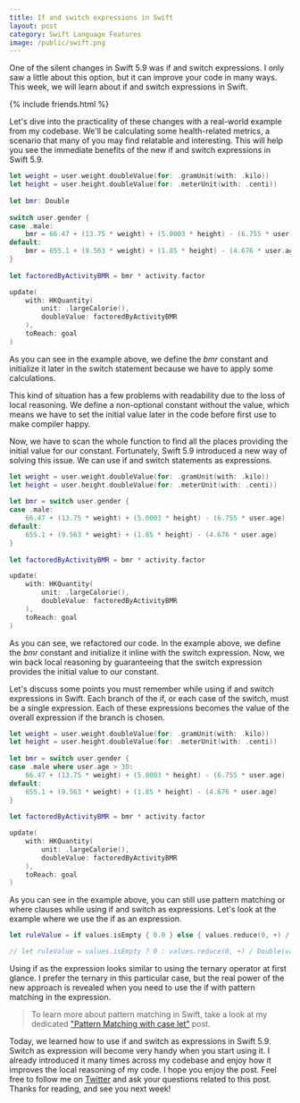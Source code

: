 ```yaml
---
title: If and switch expressions in Swift
layout: post
category: Swift Language Features
image: /public/swift.png
---
```


One of the silent changes in Swift 5.9 was if and switch expressions. I only saw a little about this option, but it can improve your code in many ways. This week, we will learn about if and switch expressions in Swift.

{% include friends.html %}

Let's dive into the practicality of these changes with a real-world example from my codebase. We'll be calculating some health-related metrics, a scenario that many of you may find relatable and interesting. This will help you see the immediate benefits of the new if and switch expressions in Swift 5.9.

```swift
let weight = user.weight.doubleValue(for: .gramUnit(with: .kilo))
let height = user.height.doubleValue(for: .meterUnit(with: .centi))
        
let bmr: Double
        
switch user.gender {
case .male:
    bmr = 66.47 + (13.75 * weight) + (5.0003 * height) - (6.755 * user.age)
default:
    bmr = 655.1 + (9.563 * weight) + (1.85 * height) - (4.676 * user.age)
}
        
let factoredByActivityBMR = bmr * activity.factor

update(
    with: HKQuantity(
        unit: .largeCalorie(),
        doubleValue: factoredByActivityBMR
    ), 
    toReach: goal
)
```

As you can see in the example above, we define the *bmr* constant and initialize it later in the switch statement because we have to apply some calculations.

This kind of situation has a few problems with readability due to the loss of local reasoning. We define a non-optional constant without the value, which means we have to set the initial value later in the code before first use to make compiler happy. 

Now, we have to scan the whole function to find all the places providing the initial value for our constant. Fortunately, Swift 5.9 introduced a new way of solving this issue. We can use if and switch statements as expressions.

```swift
let weight = user.weight.doubleValue(for: .gramUnit(with: .kilo))
let height = user.height.doubleValue(for: .meterUnit(with: .centi))
        
let bmr = switch user.gender {
case .male:
    66.47 + (13.75 * weight) + (5.0003 * height) - (6.755 * user.age)
default:
    655.1 + (9.563 * weight) + (1.85 * height) - (4.676 * user.age)
}
        
let factoredByActivityBMR = bmr * activity.factor

update(
    with: HKQuantity(
        unit: .largeCalorie(),
        doubleValue: factoredByActivityBMR
    ),
    toReach: goal
)
```

As you can see, we refactored our code. In the example above, we define the *bmr* constant and initialize it inline with the switch expression. Now, we win back local reasoning by guaranteeing that the switch expression provides the initial value to our constant.

Let's discuss some points you must remember while using if and switch expressions in Swift. Each branch of the if, or each case of the switch, must be a single expression. Each of these expressions becomes the value of the overall expression if the branch is chosen.

```swift
let weight = user.weight.doubleValue(for: .gramUnit(with: .kilo))
let height = user.height.doubleValue(for: .meterUnit(with: .centi))
        
let bmr = switch user.gender {
case .male where user.age > 30:
    66.47 + (13.75 * weight) + (5.0003 * height) - (6.755 * user.age)
default:
    655.1 + (9.563 * weight) + (1.85 * height) - (4.676 * user.age)
}
        
let factoredByActivityBMR = bmr * activity.factor

update(
    with: HKQuantity(
        unit: .largeCalorie(),
        doubleValue: factoredByActivityBMR
    ),
    toReach: goal
)
```

As you can see in the example above, you can still use pattern matching or where clauses while using if and switch as expressions. Let's look at the example where we use the if as an expression.

```swift
let ruleValue = if values.isEmpty { 0.0 } else { values.reduce(0, +) / Double(values.count) }

// let ruleValue = values.isEmpty ? 0 : values.reduce(0, +) / Double(values.count)
```

Using if as the expression looks similar to using the ternary operator at first glance. I prefer the ternary in this particular case, but the real power of the new approach is revealed when you need to use the if with pattern matching in the expression.

> To learn more about pattern matching in Swift, take a look at my dedicated ["Pattern Matching with case let"](/2019/02/06/pattern-matching-with-case-let/) post.

Today, we learned how to use if and switch as expressions in Swift 5.9. Switch as expression will become very handy when you start using it. I already introduced it many times across my codebase and enjoy how it improves the local reasoning of my code. I hope you enjoy the post. Feel free to follow me on [Twitter](https://twitter.com/mecid) and ask your questions related to this post. Thanks for reading, and see you next week!
